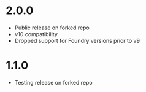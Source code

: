 # 2.0.0

* Public release on forked repo
* v10 compatibility
* Dropped support for Foundry versions prior to v9

# 1.1.0

* Testing release on forked repo